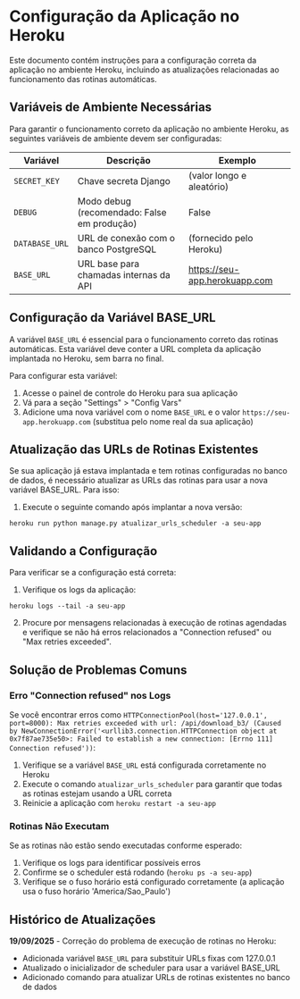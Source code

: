 # Configuração da Aplicação no Heroku

Este documento contém instruções para a configuração correta da aplicação no ambiente Heroku, incluindo as atualizações relacionadas ao funcionamento das rotinas automáticas.

## Variáveis de Ambiente Necessárias

Para garantir o funcionamento correto da aplicação no ambiente Heroku, as seguintes variáveis de ambiente devem ser configuradas:

| Variável | Descrição | Exemplo |
|----------|-----------|---------|
| `SECRET_KEY` | Chave secreta Django | (valor longo e aleatório) |
| `DEBUG` | Modo debug (recomendado: False em produção) | False |
| `DATABASE_URL` | URL de conexão com o banco PostgreSQL | (fornecido pelo Heroku) |
| `BASE_URL` | URL base para chamadas internas da API | https://seu-app.herokuapp.com |

## Configuração da Variável BASE_URL

A variável `BASE_URL` é essencial para o funcionamento correto das rotinas automáticas. Esta variável deve conter a URL completa da aplicação implantada no Heroku, sem barra no final.

Para configurar esta variável:

1. Acesse o painel de controle do Heroku para sua aplicação
2. Vá para a seção "Settings" > "Config Vars"
3. Adicione uma nova variável com o nome `BASE_URL` e o valor `https://seu-app.herokuapp.com` (substitua pelo nome real da sua aplicação)

## Atualização das URLs de Rotinas Existentes

Se sua aplicação já estava implantada e tem rotinas configuradas no banco de dados, é necessário atualizar as URLs das rotinas para usar a nova variável BASE_URL. Para isso:

1. Execute o seguinte comando após implantar a nova versão:

```
heroku run python manage.py atualizar_urls_scheduler -a seu-app
```

## Validando a Configuração

Para verificar se a configuração está correta:

1. Verifique os logs da aplicação:
```
heroku logs --tail -a seu-app
```

2. Procure por mensagens relacionadas à execução de rotinas agendadas e verifique se não há erros relacionados a "Connection refused" ou "Max retries exceeded".

## Solução de Problemas Comuns

### Erro "Connection refused" nos Logs

Se você encontrar erros como `HTTPConnectionPool(host='127.0.0.1', port=8000): Max retries exceeded with url: /api/download_b3/ (Caused by NewConnectionError('<urllib3.connection.HTTPConnection object at 0x7f87ae735e50>: Failed to establish a new connection: [Errno 111] Connection refused'))`:

1. Verifique se a variável `BASE_URL` está configurada corretamente no Heroku
2. Execute o comando `atualizar_urls_scheduler` para garantir que todas as rotinas estejam usando a URL correta
3. Reinicie a aplicação com `heroku restart -a seu-app`

### Rotinas Não Executam

Se as rotinas não estão sendo executadas conforme esperado:

1. Verifique os logs para identificar possíveis erros
2. Confirme se o scheduler está rodando (`heroku ps -a seu-app`)
3. Verifique se o fuso horário está configurado corretamente (a aplicação usa o fuso horário 'America/Sao_Paulo')

## Histórico de Atualizações

**19/09/2025** - Correção do problema de execução de rotinas no Heroku:
- Adicionada variável `BASE_URL` para substituir URLs fixas com 127.0.0.1
- Atualizado o inicializador de scheduler para usar a variável BASE_URL
- Adicionado comando para atualizar URLs de rotinas existentes no banco de dados